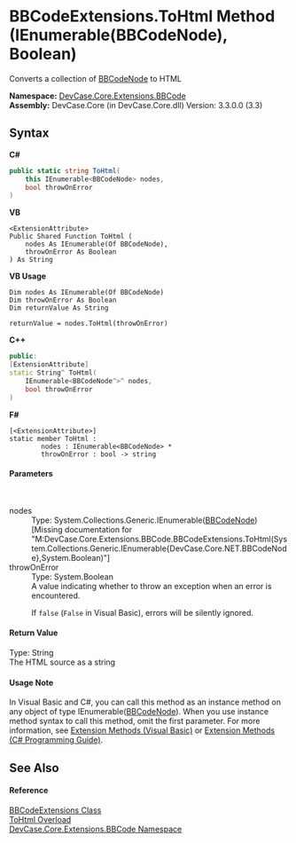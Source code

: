 # BBCodeExtensions.ToHtml Method (IEnumerable(BBCodeNode), Boolean)
 

Converts a collection of <a href="T_DevCase_Core_NET_BBCodeNode">BBCodeNode</a> to HTML

**Namespace:**&nbsp;<a href="N_DevCase_Core_Extensions_BBCode">DevCase.Core.Extensions.BBCode</a><br />**Assembly:**&nbsp;DevCase.Core (in DevCase.Core.dll) Version: 3.3.0.0 (3.3)

## Syntax

**C#**<br />
``` C#
public static string ToHtml(
	this IEnumerable<BBCodeNode> nodes,
	bool throwOnError
)
```

**VB**<br />
``` VB
<ExtensionAttribute>
Public Shared Function ToHtml ( 
	nodes As IEnumerable(Of BBCodeNode),
	throwOnError As Boolean
) As String
```

**VB Usage**<br />
``` VB Usage
Dim nodes As IEnumerable(Of BBCodeNode)
Dim throwOnError As Boolean
Dim returnValue As String

returnValue = nodes.ToHtml(throwOnError)
```

**C++**<br />
``` C++
public:
[ExtensionAttribute]
static String^ ToHtml(
	IEnumerable<BBCodeNode^>^ nodes, 
	bool throwOnError
)
```

**F#**<br />
``` F#
[<ExtensionAttribute>]
static member ToHtml : 
        nodes : IEnumerable<BBCodeNode> * 
        throwOnError : bool -> string 

```


#### Parameters
&nbsp;<dl><dt>nodes</dt><dd>Type: System.Collections.Generic.IEnumerable(<a href="T_DevCase_Core_NET_BBCodeNode">BBCodeNode</a>)<br />\[Missing <param name="nodes"/> documentation for "M:DevCase.Core.Extensions.BBCode.BBCodeExtensions.ToHtml(System.Collections.Generic.IEnumerable{DevCase.Core.NET.BBCodeNode},System.Boolean)"\]</dd><dt>throwOnError</dt><dd>Type: System.Boolean<br />A value indicating whether to throw an exception when an error is encountered. 

 If `false` (`False` in Visual Basic), errors will be silently ignored.</dd></dl>

#### Return Value
Type: String<br />The HTML source as a string

#### Usage Note
In Visual Basic and C#, you can call this method as an instance method on any object of type IEnumerable(<a href="T_DevCase_Core_NET_BBCodeNode">BBCodeNode</a>). When you use instance method syntax to call this method, omit the first parameter. For more information, see <a href="https://docs.microsoft.com/dotnet/visual-basic/programming-guide/language-features/procedures/extension-methods">Extension Methods (Visual Basic)</a> or <a href="https://docs.microsoft.com/dotnet/csharp/programming-guide/classes-and-structs/extension-methods">Extension Methods (C# Programming Guide)</a>.

## See Also


#### Reference
<a href="T_DevCase_Core_Extensions_BBCode_BBCodeExtensions">BBCodeExtensions Class</a><br /><a href="Overload_DevCase_Core_Extensions_BBCode_BBCodeExtensions_ToHtml">ToHtml Overload</a><br /><a href="N_DevCase_Core_Extensions_BBCode">DevCase.Core.Extensions.BBCode Namespace</a><br />